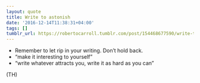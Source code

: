 ```yaml
---
layout: quote
title: Write to astonish
date: '2016-12-14T11:38:31+04:00'
tags: []
tumblr_url: https://robertocarroll.tumblr.com/post/154468677590/write-to-astonish
---
```

<ul><li>Remember to let rip in your writing. Don&rsquo;t hold back.</li>
<li>&ldquo;make it interesting to yourself&rdquo;</li>
<li>&ldquo;write whatever attracts you, write it as hard as you can&rdquo;</li>
</ul><p>(TH)</p>
